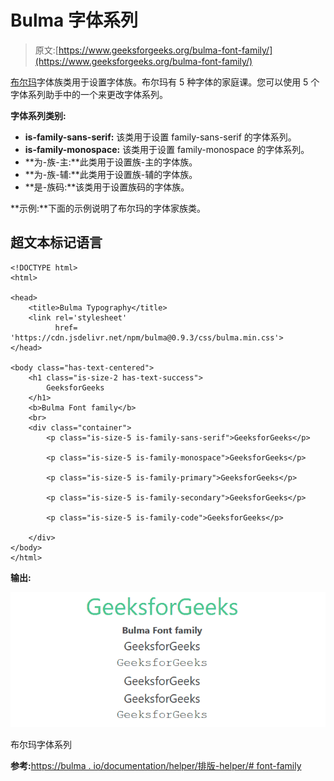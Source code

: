 # Bulma 字体系列

> 原文:[https://www.geeksforgeeks.org/bulma-font-family/](https://www.geeksforgeeks.org/bulma-font-family/)

[布尔玛](https://www.geeksforgeeks.org/bulma-introduction/)字体族类用于设置字体族。布尔玛有 5 种字体的家庭课。您可以使用 5 个字体系列助手中的一个来更改字体系列。

**字体系列类别:**

*   **is-family-sans-serif:** 该类用于设置 family-sans-serif 的字体系列。
*   **is-family-monospace:** 该类用于设置 family-monospace 的字体系列。
*   **为-族-主:**此类用于设置族-主的字体族。
*   **为-族-辅:**此类用于设置族-辅的字体族。
*   **是-族码:**该类用于设置族码的字体族。

**示例:**下面的示例说明了布尔玛的字体家族类。

## 超文本标记语言

```
<!DOCTYPE html>
<html>

<head>
    <title>Bulma Typography</title>
    <link rel='stylesheet'
          href=
'https://cdn.jsdelivr.net/npm/bulma@0.9.3/css/bulma.min.css'>
</head>

<body class="has-text-centered">
    <h1 class="is-size-2 has-text-success">
        GeeksforGeeks
    </h1>
    <b>Bulma Font family</b>
    <br>
    <div class="container">
        <p class="is-size-5 is-family-sans-serif">GeeksforGeeks</p>

        <p class="is-size-5 is-family-monospace">GeeksforGeeks</p>

        <p class="is-size-5 is-family-primary">GeeksforGeeks</p>

        <p class="is-size-5 is-family-secondary">GeeksforGeeks</p>

        <p class="is-size-5 is-family-code">GeeksforGeeks</p>

    </div>
</body>
</html>
```

**输出:**

![](img/a610fa4ce7c492175b5c3a6beeb00f8d.png)

布尔玛字体系列

**参考:**[https://bulma . io/documentation/helper/排版-helper/# font-family](https://bulma.io/documentation/helpers/typography-helpers/#font-family)